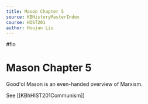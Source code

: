 ```yaml
---
title: Mason Chapter 5
source: KBHistoryMasterIndex
course: HIST201
author: Houjun Liu
---
```


#flo

# Mason Chapter 5
Good'ol Mason is an even-handed overview of Marxism. 

See [[KBhHIST201Communism]]
